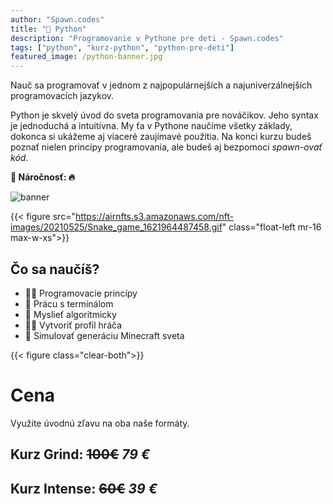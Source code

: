 ```yaml
---
author: "Spawn.codes"
title: "🐍 Python"
description: "Programovanie v Pythone pre deti - Spawn.codes"
tags: ["python", "kurz-python", "python-pre-deti"]
featured_image: /python-banner.jpg
---
```


Nauč sa programovať v jednom z najpopulárnejších a najuniverzálnejších programovacích jazykov.

<!--more-->

Python je skvelý úvod do sveta programovania pre nováčikov. Jeho syntax je jednoduchá a intuitívna. My ťa v Pythone naučíme všetky základy, dokonca si ukážeme aj viaceré zaujímavé použitia. Na konci kurzu budeš poznať nielen princípy programovania, ale budeš aj bezpomoci *spawn-ovať kód*.

**🚧 Náročnosť: 🔥**

![banner](/python-banner.jpg)

{{< figure src="https://airnfts.s3.amazonaws.com/nft-images/20210525/Snake_game_1621964487458.gif" class="float-left mr-16 max-w-xs">}}

## Čo sa naučíš?
- 👨‍💻 Programovacie princípy
- 💠 Prácu s terminálom
- 🧠 Myslieť algoritmicky
- 🧙‍♂️ Vytvoriť profil hráča
- 🧊 Simulovať generáciu Minecraft sveta

{{< figure class="clear-both">}}

# Cena
Využite úvodnú zľavu na oba naše formáty.
## Kurz Grind:   ~~100€~~  *79 €*
## Kurz Intense: ~~60€~~  *39 €*
